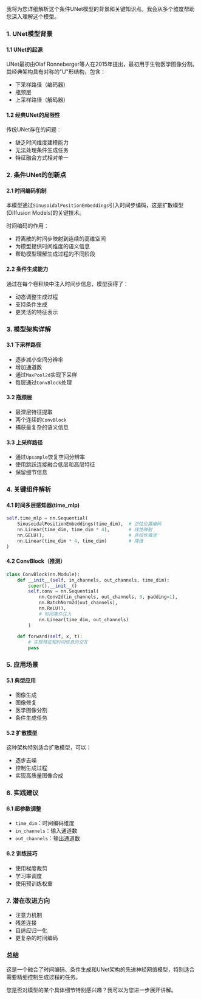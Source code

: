 我将为您详细解析这个条件UNet模型的背景和关键知识点。我会从多个维度帮助您深入理解这个模型。

### 1. UNet模型背景

#### 1.1 UNet的起源
UNet最初由Olaf Ronneberger等人在2015年提出，最初用于生物医学图像分割。其经典架构具有对称的"U"形结构，包含：
- 下采样路径（编码器）
- 瓶颈层
- 上采样路径（解码器）

#### 1.2 经典UNet的局限性
传统UNet存在的问题：
- 缺乏时间维度建模能力
- 无法处理条件生成任务
- 特征融合方式相对单一

### 2. 条件UNet的创新点

#### 2.1 时间编码机制
本模型通过`SinusoidalPositionEmbeddings`引入时间步编码，这是扩散模型(Diffusion Models)的关键技术。

时间编码的作用：
- 将离散的时间步映射到连续的高维空间
- 为模型提供时间维度的语义信息
- 帮助模型理解生成过程的不同阶段

#### 2.2 条件生成能力
通过在每个卷积块中注入时间步信息，模型获得了：
- 动态调整生成过程
- 支持条件生成
- 更灵活的特征表示

### 3. 模型架构详解

#### 3.1 下采样路径
- 逐步减小空间分辨率
- 增加通道数
- 通过`MaxPool2d`实现下采样
- 每层通过`ConvBlock`处理

#### 3.2 瓶颈层
- 最深层特征提取
- 两个连续的`ConvBlock`
- 捕获最复杂的语义信息

#### 3.3 上采样路径
- 通过`Upsample`恢复空间分辨率
- 使用跳跃连接融合低层和高层特征
- 保留细节信息

### 4. 关键组件解析

#### 4.1 时间多层感知器(time_mlp)
```python
self.time_mlp = nn.Sequential(
    SinusoidalPositionEmbeddings(time_dim),  # 正弦位置编码
    nn.Linear(time_dim, time_dim * 4),       # 线性映射
    nn.GELU(),                               # 非线性激活
    nn.Linear(time_dim * 4, time_dim)        # 降维
)
```

#### 4.2 ConvBlock（推测）
```python
class ConvBlock(nn.Module):
    def __init__(self, in_channels, out_channels, time_dim):
        super().__init__()
        self.conv = nn.Sequential(
            nn.Conv2d(in_channels, out_channels, 3, padding=1),
            nn.BatchNorm2d(out_channels),
            nn.ReLU(),
            # 时间条件注入
            nn.Linear(time_dim, out_channels)  
        )
    
    def forward(self, x, t):
        # 实现特征和时间信息的交互
        pass
```

### 5. 应用场景

#### 5.1 典型应用
- 图像生成
- 图像修复
- 医学图像分割
- 条件生成任务

#### 5.2 扩散模型
这种架构特别适合扩散模型，可以：
- 逐步去噪
- 控制生成过程
- 实现高质量图像合成

### 6. 实践建议

#### 6.1 超参数调整
- `time_dim`：时间编码维度
- `in_channels`：输入通道数
- `out_channels`：输出通道数

#### 6.2 训练技巧
- 使用梯度裁剪
- 学习率调度
- 使用预训练权重

### 7. 潜在改进方向
- 注意力机制
- 残差连接
- 自适应归一化
- 更复杂的时间编码

### 总结
这是一个融合了时间编码、条件生成和UNet架构的先进神经网络模型，特别适合需要精细控制生成过程的任务。

您是否对模型的某个具体细节特别感兴趣？我可以为您进一步展开讲解。
